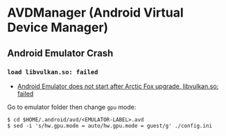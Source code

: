 # AVDManager (Android Virtual Device Manager)

## Android Emulator Crash

### `load libvulkan.so: failed`

- [Android Emulator does not start after Arctic Fox upgrade, libvulkan.so: failed](https://stackoverflow.com/questions/68741533/android-emulator-does-not-start-after-arctic-fox-upgrade-libvulkan-so-failed)

Go to emulator folder then change `gpu` mode:

```shell
$ cd $HOME/.android/avd/<EMULATOR-LABEL>.avd
$ sed -i 's/hw.gpu.mode = auto/hw.gpu.mode = guest/g' ./config.ini
```